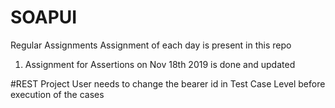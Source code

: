 # SOAPUI
Regular Assignments
Assignment of each day is present in this repo

1. Assignment for Assertions on Nov 18th 2019 is done and updated 

#REST Project
User needs to change the bearer id in Test Case Level before execution of the cases

